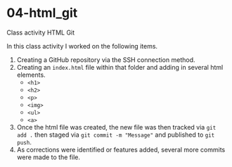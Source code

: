 # 04-html_git
Class activity HTML Git

In this class activity I worked on the following items. 

1. Creating a GitHub repository via the SSH connection method. 
2. Creating an `index.html` file within that folder and adding in several html elements. 
    - `<h1>`
    - `<h2>`
    - `<p>`
    - `<img>`
    - `<ul>`
    -  `<a>`
3. Once the html file was created, the new file was then tracked via `git add .` then staged via `git commit -m "Message"` and published to `git push`.
4. As corrections were identified or features added, several more commits were made to the file. 